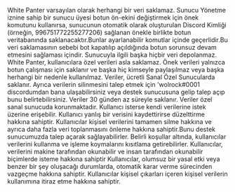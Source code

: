 White Panter varsayılan olarak herhangi bir veri saklamaz. Sunucu Yönetme iznine sahip bir sunucu üyesi botun ön-ekini değiştirmek için önek
komutunu kullanırsa, sunucunun otomatik olarak oluşturulan Discord Kimliği (örneğin, 996751772255277206) sağlanan önekle birlikte botun
veritabanında saklanacaktır.Bunlar ayarlanabilir komutlar içinde geçerlidir.Bu veri saklamasının sebebi bot kapatılıp açıldığında botun sorunsuz
devam etmesini sağlaması içindir.
Sunucuyla ilgili başka hiçbir veri depolanmaz. White Panter, kullanıcılara özel verileri asla saklamaz. Önek verileri yalnızca botun çalışması için saklanır ve
başka hiç kimseyle paylaşılmaz veya başka herhangi bir nedenle kullanılmaz. Veriler, ücretli Sanal Özel Sunucularda saklanır.
Ayrıca verilerin silinmesini talep etmek için 'wolrock#0001  discordumdan bana ulaşabilirsiniz veya destek sunucusuna
gelip talep açıp bunu belirtebilirsiniz.
Veriler 30 günden az süreyle saklanır. Veriler özel sanal sunucuda korunmaktadır.
Kullanıcı isterse kendi verilerine istek üzerine erişebilir.
Kullanıcı yanlış bir verisini kaydettirirse düzelttirme hakkına sahiptir.
Kullanıcılar kişisel verilerini tamamen silme hakkına ve ayrıca daha fazla veri toplanmasını önleme hakkına sahiptir.Bunu destek sunucumuzda
talep açarak sağlayabilirler.
Belirli koşullar altında, kullanıcılar verilerini kullanma ve işleme koymalarını kısıtlama getirebilirler.
Kullanıcılar, verilerini makine tarafından okunabilir ve insan tarafından okunabilir biçimlerde isteme hakkına sahiptir
Kullanıcılar, olumsuz bir yasal etki veya benzer bir şey oluşacağı durumlarda, otomatik karar verme sürecinden vazgeçme hakkına sahiptir.
Kullanıcılar kişisel çıkarları içeren kişisel verilerin kullanımına itiraz etme hakkına sahiptir.
